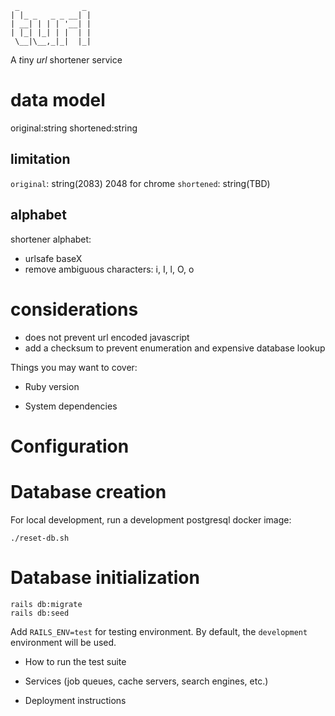 ```
 _              _
| |_ _   _ _ __| |
| __| | | | '__| |
| |_| |_| | |  | |
 \__|\__,_|_|  |_|
```

A *t*iny *url* shortener service

data model
==========

original:string
shortened:string

limitation
----------

`original`: string(2083) 2048 for chrome
`shortened`: string(TBD)

alphabet
--------

shortener alphabet:

- urlsafe baseX
- remove ambiguous characters: i, I, l, O, o

considerations
==============

- does not prevent url encoded javascript
- add a checksum to prevent enumeration and expensive database lookup

Things you may want to cover:

* Ruby version

* System dependencies

Configuration
=============

Database creation
=================

For local development, run a development postgresql docker image:

    ./reset-db.sh

Database initialization
=======================

    rails db:migrate
    rails db:seed

Add `RAILS_ENV=test` for testing environment. By default, the `development` environment will be used.

* How to run the test suite

* Services (job queues, cache servers, search engines, etc.)

* Deployment instructions
